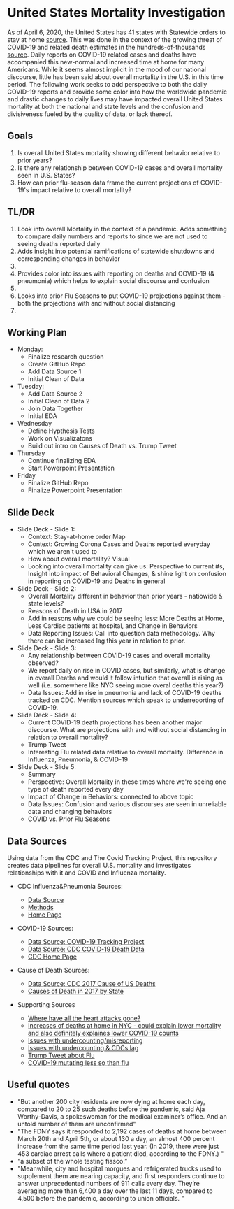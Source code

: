 # United States Mortality Investigation
As of April 6, 2020, the United States has 41 states with Statewide orders to stay at home  [source](https://www.nytimes.com/interactive/2020/us/coronavirus-stay-at-home-order.html). This was done in the context of the growing threat of COVID-19 and related death estimates in the hundreds-of-thousands [source](https://www.nytimes.com/aponline/2020/03/29/us/politics/ap-us-virus-outbreak-washington.html?searchResultPosition=3). Daily reports on COVID-19 related cases and deaths have accompanied this new-normal and increased time at home for many Americans.  While it seems almost implicit in the mood of our national discourse, little has been said about overall mortality in the U.S. in this time period.  The following work seeks to add perspective to both the daily COVID-19 reports and provide some color into how the worldwide pandemic and drastic changes to daily lives may have impacted overall United States mortality at both the national and state levels and the confusion and divisiveness fueled by the quality of data, or lack thereof.   


## Goals
<ol>
<li>Is overall United States mortality showing different behavior relative to prior years?</li>
<li>Is there any relationship between COVID-19 cases and overall mortality seen in U.S. States?</li>
<li>How can prior flu-season data frame the current projections of COVID-19's impact relative to overall mortality?</li>
</ol>


## TL/DR
<ol>
<li>Look into overall Mortality in the context of a pandemic. Adds something to compare daily numbers and reports to since we are not used to seeing deaths reported daily</li>
<li>Adds insight into potential ramifications of statewide shutdowns and corresponding changes in behavior<li>
<li>Provides color into issues with reporting on deaths and COVID-19 (& pneumonia)  which helps to explain social discourse and confusion<li>
<li>Looks into prior Flu Seasons to put COVID-19 projections against them - both the projections with and without social distancing<li> 
</ol>


##  Working Plan

*   Monday:
    -   Finalize research question
    -   Create GitHub Repo
    -   Add Data Source 1 
    -   Initial Clean of Data
*   Tuesday:
    -   Add Data Source 2
    -   Initial Clean of Data 2
    -   Join Data Together
    -   Initial EDA
*   Wednesday
    -   Define Hypthesis Tests
    -   Work on Visualizatons
    -   Build out intro on Causes of Death vs. Trump Tweet
*   Thursday
    -   Continue finalizing EDA
    -   Start Powerpoint Presentation
*   Friday
    -   Finalize GitHub Repo
    -   Finalize Powerpoint Presentation    

## Slide Deck

*   Slide Deck - Slide 1:
    -   Context: Stay-at-home order Map
    -   Context: Growing Corona Cases and Deaths reported everyday which we aren't used to
    -   How about overall mortality? Visual
    -   Looking into overall mortality can give us: Perspective to current #s, Insight into impact of Behavioral Changes, & shine light on confusion in reporting on COVID-19 and Deaths in general
*   Slide Deck - Slide 2:
    -   Overall Mortality different in behavior than prior years - natiowide & state levels?
    -   Reasons of Death in USA in 2017
    -   Add in reasons why we could be seeing less: More Deaths at Home, Less Cardiac patients at hospital, and Change in Behaviors
    -   Data Reporting Issues: Call into question data methodology. Why there can be increased lag this year in relation to prior.   
*   Slide Deck - Slide 3:
    -   Any relationship between COVID-19 cases and overall mortality observed? 
    -   We report daily on rise in COVID cases, but similarly, what is change in overall Deaths and would it follow intuition that overall is rising as well (i.e. somewhere like NYC seeing more overal deaths this year?)
    -   Data Issues: Add in rise in pneumonia and lack of COVID-19 deaths tracked on CDC. Mention sources which speak to underreporting of COVID-19.  
*   Slide Deck - Slide 4:
    -   Current COVID-19 death projections has been another major discourse. What are projections with and without social distancing in relation to overall mortality?
    -   Trump Tweet
    -   Interesting Flu related data relative to overall mortality. Difference in Influenza, Pneumonia, & COVID-19
*   Slide Deck - Slide 5:
    -   Summary
    -   Perspective: Overall Mortality in these times where we're seeing one type of death reported every day
    -   Impact of Change in Behaviors: connected to above topic
    -   Data Issues: Confusion and various discourses are seen in unreliable data and changing behaviors
    -   COVID vs. Prior Flu Seasons 

## Data Sources
Using data from the CDC and The Covid Tracking Project, this repository creates data pipelines for overall U.S. mortality and investigates relationships with it and COVID and Influenza mortality.


*   CDC Influenza&Pneumonia Sources:
    -   [Data Source](https://gis.cdc.gov/grasp/fluview/mortality.html)
    -   [Methods](https://www.cdc.gov/flu/weekly/overview.htm)
    -   [Home Page](https://www.cdc.gov/flu/weekly/index.htm)

*   COVID-19 Sources:
    -   [Data Source: COVID-19 Tracking Project](https://covidtracking.com/data/us-daily)
    -   [Data Source: CDC COVID-19 Death Data](https://www.cdc.gov/nchs/nvss/vsrr/COVID19/index.htm)
    -   [CDC Home Page](https://www.cdc.gov/coronavirus/2019-ncov/covid-data/covidview.html)

*   Cause of Death Sources:
    -   [Data Source: CDC 2017 Cause of US Deaths](https://www.cdc.gov/nchs/fastats/leading-causes-of-death.htm)
    -   [Causes of Death in 2017 by State](//www.cdc.gov/nchs/data/dvs/LCWK9_2015.pdf)

*   Supporting Sources
    -   [Where have all the heart attacks gone?](https://www.nytimes.com/2020/04/06/well/live/coronavirus-doctors-hospitals-emergency-care-heart-attack-stroke.html)
    -   [Increases of deaths at home in NYC - could explain lower mortality and also definitely explaines lower COVID-19 counts](https://gothamist.com/news/surge-number-new-yorkers-dying-home-officials-suspect-undercount-covid-19-related-deaths)
    -   [Issues with undercounting/misreporting](https://www.ibtimes.com/coronavirus-usa-death-toll-nears-10000-experts-say-us-undercounting-2953054)
    -   [Issues with undercounting & CDCs lag](https://www.cnn.com/2020/04/06/health/us-coronavirus-death-count-cdc-explainer/index.html)
    -   [Trump Tweet about Flu](https://twitter.com/realdonaldtrump/status/1237027356314869761)
    -   [COVID-19 mutating less so than flu](https://www.msn.com/en-gb/health/other/coronavirus-seems-to-mutate-much-slower-than-seasonal-flu/ar-BB12e9ci?li=AAJt1k3)
 
## Useful quotes

* "But another 200 city residents are now dying at home each day, compared to 20 to 25 such deaths before the pandemic, said Aja Worthy-Davis, a spokeswoman for the medical examiner’s office. And an untold number of them are unconfirmed"
* "The FDNY says it responded to 2,192 cases of deaths at home between March 20th and April 5th, or about 130 a day, an almost 400 percent increase from the same time period last year. (In 2019, there were just 453 cardiac arrest calls where a patient died, according to the FDNY.) "
* “a subset of the whole testing fiasco.” 
* "Meanwhile, city and hospital morgues and refrigerated trucks used to supplement them are nearing capacity, and first responders continue to answer unprecedented numbers of 911 calls every day. They’re averaging more than 6,400 a day over the last 11 days, compared to 4,500 before the pandemic, according to union officials. "
